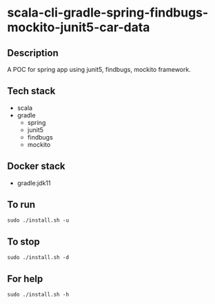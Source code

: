 # scala-cli-gradle-spring-findbugs-mockito-junit5-car-data

## Description
A POC for spring app using junit5,
findbugs, mockito framework.

## Tech stack
- scala
- gradle
  - spring
  - junit5
  - findbugs
  - mockito

## Docker stack
- gradle:jdk11

## To run
`sudo ./install.sh -u`

## To stop
`sudo ./install.sh -d`

## For help
`sudo ./install.sh -h`
